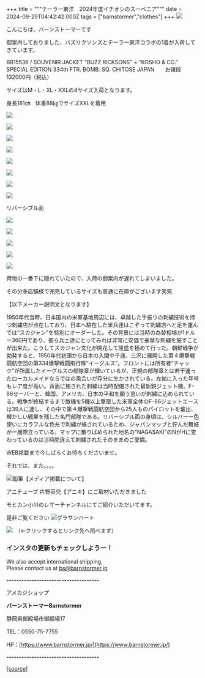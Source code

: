 +++
title = """テーラー東洋　2024年度イチオシのスーベニア"""
date = 2024-09-29T04:42:42.000Z
tags = ["barnstormer","clothes"]
+++
[![](https://stat.ameba.jp/user_images/20231023/16/barnstormer-go/b2/03/p/o0420015015354743273.png)](https://ameblo.jp/barnstormer-go/entry-12825670498.html)

こんにちは、バーンストーマーです

御案内しておりました、バズリクソンズとテーラー東洋コラボの1着が入荷してきています。

BR15536 / SOUVENIR JACKET “BUZZ RICKSONS” × “KOSHO & CO.” SPECIAL EDITION 334th FTR. BOMB. SQ. CHITOSE JAPAN　　お値段132000円（税込）

サイズはM・L・XL・XXLの4サイズ入荷となります。

身長181㎝　体重88㎏でサイズXXLを着用

[![](https://stat.ameba.jp/user_images/20240929/14/barnstormer-go/49/f3/j/o0466070015491996744.jpg)](https://stat.ameba.jp/user_images/20240929/14/barnstormer-go/49/f3/j/o0466070015491996744.jpg)

[![](https://stat.ameba.jp/user_images/20240929/14/barnstormer-go/38/79/j/o0466070015491996748.jpg)](https://stat.ameba.jp/user_images/20240929/14/barnstormer-go/38/79/j/o0466070015491996748.jpg)

[![](https://stat.ameba.jp/user_images/20240929/14/barnstormer-go/ec/7a/j/o0466070015491996754.jpg)](https://stat.ameba.jp/user_images/20240929/14/barnstormer-go/ec/7a/j/o0466070015491996754.jpg)

[![](https://stat.ameba.jp/user_images/20240929/14/barnstormer-go/92/8e/j/o1200140015491998435.jpg)](https://stat.ameba.jp/user_images/20240929/14/barnstormer-go/92/8e/j/o1200140015491998435.jpg)

[![](https://stat.ameba.jp/user_images/20240929/14/barnstormer-go/e9/a3/j/o1200140015491998438.jpg)](https://stat.ameba.jp/user_images/20240929/14/barnstormer-go/e9/a3/j/o1200140015491998438.jpg)

[![](https://stat.ameba.jp/user_images/20240929/14/barnstormer-go/bd/b7/j/o1200140015491998444.jpg)](https://stat.ameba.jp/user_images/20240929/14/barnstormer-go/bd/b7/j/o1200140015491998444.jpg)

[![](https://stat.ameba.jp/user_images/20240929/14/barnstormer-go/69/f3/j/o1200140015491998448.jpg)](https://stat.ameba.jp/user_images/20240929/14/barnstormer-go/69/f3/j/o1200140015491998448.jpg)

[![](https://stat.ameba.jp/user_images/20240929/14/barnstormer-go/77/a8/j/o1200140015491998452.jpg)](https://stat.ameba.jp/user_images/20240929/14/barnstormer-go/77/a8/j/o1200140015491998452.jpg)

リバーシブル面

[![](https://stat.ameba.jp/user_images/20240929/14/barnstormer-go/4f/d6/j/o1200140015491998426.jpg)](https://stat.ameba.jp/user_images/20240929/14/barnstormer-go/4f/d6/j/o1200140015491998426.jpg)

[![](https://stat.ameba.jp/user_images/20240929/14/barnstormer-go/99/59/j/o1200140015491998431.jpg)](https://stat.ameba.jp/user_images/20240929/14/barnstormer-go/99/59/j/o1200140015491998431.jpg)

[![](https://stat.ameba.jp/user_images/20240929/14/barnstormer-go/d5/cb/j/o1200140015491998456.jpg)](https://stat.ameba.jp/user_images/20240929/14/barnstormer-go/d5/cb/j/o1200140015491998456.jpg)

[![](https://stat.ameba.jp/user_images/20240929/14/barnstormer-go/c0/0f/j/o1200140015491998461.jpg)](https://stat.ameba.jp/user_images/20240929/14/barnstormer-go/c0/0f/j/o1200140015491998461.jpg)

[![](https://stat.ameba.jp/user_images/20240929/14/barnstormer-go/bc/93/j/o1200140015491998464.jpg)](https://stat.ameba.jp/user_images/20240929/14/barnstormer-go/bc/93/j/o1200140015491998464.jpg)

荷物の一番下に隠れていたので、入荷の御案内が遅れてしまいました。

その分多店舗様で完売しているサイズも普通に在庫がございます笑笑

【以下メーカー説明文となります】

1950年代当時、日本国内の米軍基地周辺には、卓越した手振りの刺繍技術を持つ刺繍店が点在しており、日本へ駐在した米兵達はこぞって刺繍店へと足を運んでは“スカジャン”を特別にオーダーした。その背景には当時の為替相場が1ドル＝360円であり、彼ら兵士達にとってみれば非常に安価で豪華な刺繍を施すことが出来た。こうしてスカジャン文化が開花して隆盛を極めて行った。朝鮮戦争が勃発すると、1950年代初頭から日本の入間や千歳、三沢に展開した第４爆撃戦闘航空団の第334爆撃戦闘飛行隊“イーグルス”。フロントには所有者“チャック”が所属したイーグルスの部隊章が輝いているが、正規の部隊章とは若干違ったローカルメイドならではの風合いが存分に生かされている。左袖に入った年号もレア度が高い。背面に施された刺繍は当時配備された最新鋭ジェット機、F-86セーバーと、韓国、アメリカ、日本の平和を願う思いが刺繍に込められている。戦争が終結するまで敵機を5機以上撃墜した米軍全体のF-86ジェットエースは39人に達し、その中で第４爆撃戦闘航空団から25人ものパイロットを輩出、輝かしい戦果を残した名門部隊である。リバーシブル面の身頃は、シルバー一色使いにカラフルな色糸で刺繍が施されているため、ジャパンマップと佇んだ舞妓が一層際立っている。マップに散りばめられた地名の“NAGASAKI”のNがHに変わっているのは当時間違えて刺繍されたそのままのご愛嬌。

WEB掲載まで今しばらくお待ちくださいませ。

それでは、また。。。。

![鉛筆](https://stat100.ameba.jp/blog/ucs/img/char/char3/519.png)【メディア掲載について】

アニチューブ 片野英児【アニキ】にご取材いただきました

モヒカン小川のレザーチャンネルにてご紹介いただいてます。

是非ご覧ください ![グラサンハート](https://stat100.ameba.jp/blog/ucs/img/char/char3/148.png)

[![](https://stat.ameba.jp/user_images/20230412/16/barnstormer-go/6a/23/p/o0108010815269242493.png)](https://www.instagram.com/barnstormer_daily/)　（←クリックするとリンク先へ飛べます）

### インスタの更新もチェックしようー！

We also accept international shipping,  
Please contact us at bs@barnstormer.jp

**\-------------------------------------**

アメカジショップ

**バーンストーマーBarnstormer**

静岡県御殿場市御殿場17

TEL：0550-75-7755

HP：[https://www.barnstormer.jp/](https://www.barnstormer.jp/)

**\-------------------------------------**

[[source]](https://ameblo.jp/barnstormer-go/entry-12869344007.html)
